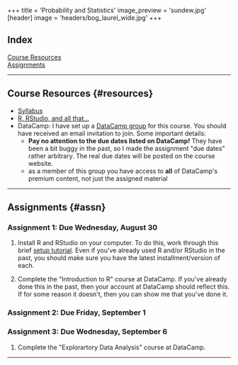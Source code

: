 +++
title = 'Probability and Statistics'
image_preview = 'sundew.jpg'
[header]
image = 'headers/bog_laurel_wide.jpg'
+++

## Index

[Course Resources](#resources)  
[Assignments](#assn)

---------------------------------------------------------------------

## Course Resources {#resources}

-  [Syllabus](/courses/MATH333/syllabus/)
-  [R, RStudio, and all that...](/resources/allthingsR/)
-  DataCamp: I have set up a [DataCamp group](https://www.datacamp.com/groups/science-honors) for this course. You should have received an email invitation to join. Some important details:
    -  **Pay no attention to the due dates listed on DataCamp!** They have been a bit buggy in the past, so I made the assignment "due dates" rather arbitrary. The real due dates will be posted on the course website.
    -  as a member of this group you have access to **all** of DataCamp's premium content, not just the assigned material
    
---------------------------------------------------------------------

## Assignments {#assn}

### Assignment 1: Due Wednesday, August 30

1.  Install R and RStudio on your computer. To do this, work through this brief [setup tutorial](https://jjallaire.shinyapps.io/learnr-tutorial-00-setup/). Even if you've already used R and/or RStudio in the past, you should make sure you have the latest installment/version of each.

2.  Complete the "Introduction to R" course at DataCamp. If you've already done this in the past, then your account at DataCamp should reflect this. If for some reason it doesn't, then you can show me that you've done it.

### Assignment 2: Due Friday, September 1


### Assignment 3: Due Wednesday, September 6

1. Complete the "Explorartory Data Analysis" course at DataCamp.

---------------------------------------------------------------------